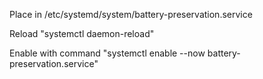 Place in /etc/systemd/system/battery-preservation.service

Reload "systemctl daemon-reload"

Enable with command "systemctl enable --now battery-preservation.service"
